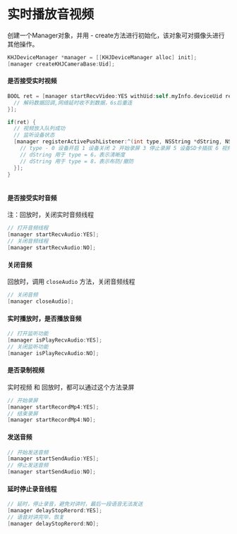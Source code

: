 # 实时播放音视频

创建一个Manager对象，并用 - create方法进行初始化，该对象可对摄像头进行其他操作。

```objective-c
KHJDeviceManager *manager = [[KHJDeviceManager alloc] init];
[manager createKHJCameraBase:Uid];
```



#### 是否接受实时视频

```objective-c
BOOL ret = [manager startRecvVideo:YES withUid:self.myInfo.deviceUid reternBlock:^(BOOL k) {            
  // 解码数据回调,网络延时收不到数据，6s后重连
}];

if(ret) {
  // 视频放入队列成功
  // 监听设备状态
  [manager registerActivePushListener:^(int type, NSString *dString, NSString *uidStr) {
    // type - 0 设备开启 1 设备关闭 2 开始录屏 3 停止录屏 5 设备SD卡插拔 6 视频质量切换 8 布防/撤防
    // dString 用于 type = 6，表示清晰度
    // dString 用于 type = 8，表示布防/撤防
  }];
}
        
```



#### 是否接受实时音频

注：回放时，关闭实时音频线程

```objective-c
// 打开音频线程
[manager startRecvAudio:YES];
// 关闭音频线程
[manager startRecvAudio:NO];
```



#### 关闭音频

回放时，调用  `closeAudio`  方法，关闭音频线程

```objective-c
// 关闭音频
[manager closeAudio];
```



#### 实时播放时，是否播放音频

```objective-c
// 打开监听功能
[manager isPlayRecvAudio:YES];
// 关闭监听功能
[manager isPlayRecvAudio:NO];
```



#### 是否录制视频

实时视频 和 回放时，都可以通过这个方法录屏

```objective-c
// 开始录屏
[manager startRecordMp4:YES];
// 结束录屏
[manager startRecordMp4:NO];
```



#### 发送音频

```objective-c
// 开始发送音频
[manager startSendAudio:YES];
// 停止发送音频
[manager startSendAudio:NO];
```



#### 延时停止录音线程

```objective-c
// 延时，停止录音，避免对讲时，最后一段语音无法发送
[manager delayStopRerord:YES];
// 语音对讲完毕，恢复
[manager delayStopRerord:NO];
```

